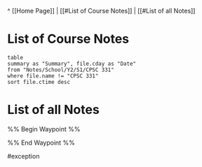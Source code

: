 ^ [[Home Page]] | 
[[#List of Course Notes]] | [[#List of all Notes]]
# List of Course Notes
```dataview
table
summary as "Summary", file.cday as "Date"
from "Notes/School/Y2/S1/CPSC 331"
where file.name != "CPSC 331"
sort file.ctime desc
```

# List of all Notes
%% Begin Waypoint %%


%% End Waypoint %%

#exception